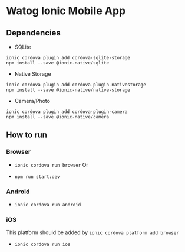 # Watog Ionic Mobile App 

## Dependencies

- SQLite
```
ionic cordova plugin add cordova-sqlite-storage  
npm install --save @ionic-native/sqlite  
```
- Native Storage

```
ionic cordova plugin add cordova-plugin-nativestorage    
npm install --save @ionic-native/native-storage  
```
- Camera/Photo

`ionic cordova plugin add cordova-plugin-camera`  
`npm install --save @ionic-native/camera`  

## How to run

### Browser

- `ionic cordova run browser` 
Or  

- `npm run start:dev`   

### Android  

- `ionic cordova run android`  

### iOS
This platform should be added by `ionic cordova platform add browser`  
- `ionic cordova run ios`  
